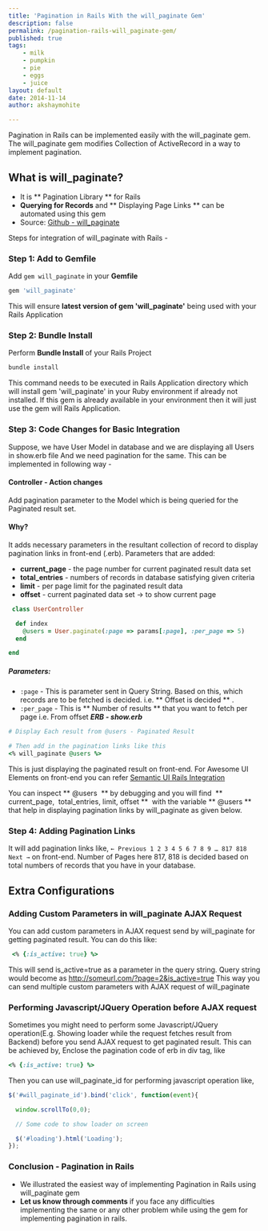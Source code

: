 ```yaml
---
title: 'Pagination in Rails With the will_paginate Gem'
description: false
permalink: /pagination-rails-will_paginate-gem/
published: true
tags:
    - milk
    - pumpkin
    - pie
    - eggs
    - juice
layout: default
date: 2014-11-14
author: akshaymohite

---
```


Pagination in Rails can be implemented easily with the will_paginate gem. The will_paginate gem modifies Collection of ActiveRecord in a way to implement pagination.

## What is will_paginate?

*   It is ** Pagination Library ** for Rails
*   **Querying for Records** and ** Displaying Page Links ** can be automated using this gem
*   Source: [ Github - will_paginate ](https://github.com/mislav/will_paginate)

Steps for integration of will_paginate with Rails -

### Step 1: Add to Gemfile

Add `gem will_paginate` in your **Gemfile**


``` ruby
gem 'will_paginate'
```


This will ensure **latest version of gem 'will_paginate'** being used with your Rails Application

###  Step 2: Bundle Install

Perform **Bundle Install** of your Rails Project

``` ruby
bundle install
```


This command needs to be executed in Rails Application directory which will install gem 'will_paginate' in your Ruby environment if already not installed. If this gem is already available in your environment then it will just use the gem will Rails Application.

### Step 3: Code Changes for Basic Integration

Suppose, we have User Model in database and we are displaying all Users in show.erb file
And we need pagination for the same. This can be implemented in following way -

#### Controller - Action changes

Add pagination parameter to the Model which is being queried for the Paginated result set.

#### Why?
It adds necessary parameters in the resultant collection of record to display pagination links in front-end (.erb). Parameters that are added:

*   **current_page** - the page number for current paginated result data set
*   **total_entries** - numbers of records in database satisfying given criteria
*   **limit** - per page limit for the paginated result data
*   **offset** - current paginated data set -> to show current page


``` ruby
 class UserController

  def index
    @users = User.paginate(:page => params[:page], :per_page => 5)
  end

end
```


##### Parameters:

*   `:page` - This is parameter sent in Query String. Based on this, which records are to be fetched is decided. i.e. ** Offset is decided ** .
*   `:per_page` - This is ** Number of results ** that you want to fetch per page i.e. From offset **_ERB - show.erb_**

``` ruby
# Display Each result from @users - Paginated Result

# Then add in the pagination links like this
<% will_paginate @users %>
```


This is just displaying the paginated result on front-end. For Awesome UI Elements on front-end you can refer [Semantic UI Rails Integration](rubyinrails.com/2014/03/how-to-integrate-semantic-ui-rails-with-rails-application/)

You can inspect ** @users  ** by debugging and you will find  ** current_page,  total_entries, limit, offset **  with the variable ** @users ** that help in displaying pagination links by will_paginate as given below.

### Step 4: Adding Pagination Links

It will add pagination links like, `← Previous 1 2 3 4 5 6 7 8 9 … 817 818 Next →` on front-end. Number of Pages here 817, 818 is decided based on total numbers of records that you have in your database.

## Extra Configurations

### Adding Custom Parameters in will_paginate AJAX Request

You can add custom parameters in AJAX request send by will_paginate for getting paginated result. You can do this like:

``` ruby
 <% {:is_active: true} %>
```


This will send is_active=true as a parameter in the query string.
Query string would become as http://someurl.com/?page=2&is_active=true
This way you can send multiple custom parameters with AJAX request of will_paginate

### Performing Javascript/JQuery Operation before AJAX request

Sometimes you might need to perform some Javascript/JQuery operation(E.g. Showing loader while the request fetches result from Backend) before you send AJAX request to get paginated result. This can be achieved by,
Enclose the pagination code of erb in div tag, like


``` ruby
<% {:is_active: true} %>
```


Then you can use will_paginate_id for performing javascript operation like,


``` javascript
$('#will_paginate_id').bind('click', function(event){

  window.scrollTo(0,0);

  // Some code to show loader on screen

  $('#loading').html('Loading');
});
```


### Conclusion - Pagination in Rails

*   We illustrated the easiest way of implementing Pagination in Rails using will_paginate gem
*   **Let us know through comments** if you face any difficulties implementing the same or any other problem while using the gem for implementing pagination in rails.
